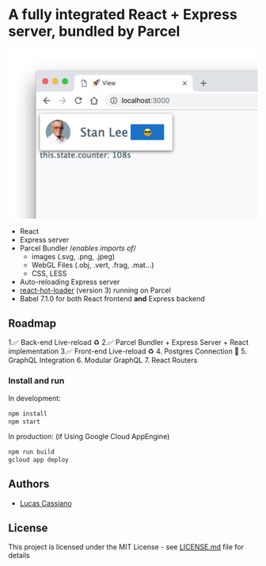 # A fully integrated React + Express server, bundled by Parcel
![screenshot](https://github.com/lucascassiano/fullstack-app-template/raw/master/screenshot.png)
* React
* Express server
* Parcel Bundler /*enables imports of*/
    * images (.svg, .png, .jpeg)
    * WebGL Files (.obj, .vert, .frag, .mat...)
    * CSS, LESS
* Auto-reloading Express server
* [react-hot-loader](https://github.com/gaearon/react-hot-loader) (version 3) running on Parcel
* Babel 7.1.0 for both React frontend **and** Express backend

## Roadmap
   1.✅ Back-end Live-reload ♻️
   2.✅ Parcel Bundler + Express Server + React implementation
   3.✅ Front-end Live-reload ♻️
   4. Postgres Connection 🐘
   5. GraphQL Integration 
   6. Modular GraphQL
   7. React Routers

### Install and run
In development:

```
npm install
npm start
```

In production: (if Using Google Cloud AppEngine)

```
npm run build
gcloud app deploy
```

## Authors

* [Lucas Cassiano](http://lcassiano.com)

## License
This project is licensed under the MIT License - see [LICENSE.md](LICENSE.md) file for details
